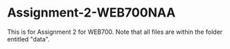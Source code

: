 # Assignment-2-WEB700NAA
This is for Assignment 2 for WEB700. Note that all files are within the folder entitled "data".
